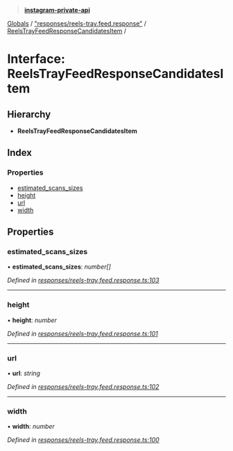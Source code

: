 > **[instagram-private-api](../README.md)**

[Globals](../README.md) / ["responses/reels-tray.feed.response"](../modules/_responses_reels_tray_feed_response_.md) / [ReelsTrayFeedResponseCandidatesItem](_responses_reels_tray_feed_response_.reelstrayfeedresponsecandidatesitem.md) /

# Interface: ReelsTrayFeedResponseCandidatesItem

## Hierarchy

* **ReelsTrayFeedResponseCandidatesItem**

## Index

### Properties

* [estimated_scans_sizes](_responses_reels_tray_feed_response_.reelstrayfeedresponsecandidatesitem.md#estimated_scans_sizes)
* [height](_responses_reels_tray_feed_response_.reelstrayfeedresponsecandidatesitem.md#height)
* [url](_responses_reels_tray_feed_response_.reelstrayfeedresponsecandidatesitem.md#url)
* [width](_responses_reels_tray_feed_response_.reelstrayfeedresponsecandidatesitem.md#width)

## Properties

###  estimated_scans_sizes

• **estimated_scans_sizes**: *number[]*

*Defined in [responses/reels-tray.feed.response.ts:103](https://github.com/dilame/instagram-private-api/blob/e9c516c/src/responses/reels-tray.feed.response.ts#L103)*

___

###  height

• **height**: *number*

*Defined in [responses/reels-tray.feed.response.ts:101](https://github.com/dilame/instagram-private-api/blob/e9c516c/src/responses/reels-tray.feed.response.ts#L101)*

___

###  url

• **url**: *string*

*Defined in [responses/reels-tray.feed.response.ts:102](https://github.com/dilame/instagram-private-api/blob/e9c516c/src/responses/reels-tray.feed.response.ts#L102)*

___

###  width

• **width**: *number*

*Defined in [responses/reels-tray.feed.response.ts:100](https://github.com/dilame/instagram-private-api/blob/e9c516c/src/responses/reels-tray.feed.response.ts#L100)*